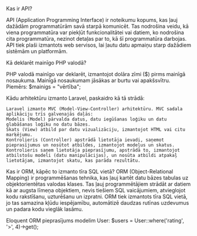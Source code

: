 Kas ir API?

API (Application Programming Interface) ir noteikumu kopums, kas ļauj dažādām programmatūrām savā starpā komunicēt. Tas nodrošina veidu, kā viena programmatūra var piekļūt funkcionalitātei vai datiem, ko nodrošina cita programmatūra, nezinot detaļas par to, kā šī programmatūra darbojas. API tiek plaši izmantots web servisos, lai ļautu datu apmaiņu starp dažādiem sistēmām un platformām.


Kā deklarēt mainīgo PHP valodā?

PHP valodā mainīgo var deklarēt, izmantojot dolāra zīmi ($) pirms mainīgā nosaukuma. Mainīgā nosaukumam jāsākas ar burtu vai apakšsvītru. Piemērs: $mainigs = "vērtība";


Kādu arhitektūru izmanto Laravel, paskaidro kā tā strādā:
  
    Laravel izmanto MVC (Model-View-Controller) arhitektūru. MVC sadala aplikāciju trīs galvenajās daļās:
    Modelis (Model) pārvalda datus, datu iegūšanas loģiku un datu glabāšanas loģiku no datu bāzes.
    Skats (View) atbild par datu vizualizāciju, izmantojot HTML vai citu marķējumu.
    Kontrolieris (Controller) apstrādā lietotāja ievadi, saņemot pieprasījumus un nosūtot atbildes, izmantojot modeļus un skatus.
    Kontrolieris saņem lietotāja pieprasījumu, apstrādā to, izmantojot atbilstošu modeli (datu manipulācijas), un nosūta atbildi atpakaļ lietotājam, izmantojot skatu, kas parāda rezultātu.

Kas ir ORM, kāpēc to izmanto tīra SQL vietā?
    ORM (Object-Relational Mapping) ir programmēšanas tehnika, kas ļauj kartēt datu bāzes tabulas uz objektorientētas valodas klases. Tas ļauj programmētājiem strādāt ar datiem kā ar augsta līmeņa objektiem, nevis tiešiem SQL vaicājumiem, atvieglojot kodu rakstīšanu, uzturēšanu un izpratni. ORM tiek izmantots tīra SQL vietā, jo tas samazina kļūdu iespējamību, automātizē daudzas rutīnas uzdevumus un padara kodu vieglāk lasāmu.

Eloquent ORM pieprasījums modelim User:
$users = User::where('rating', '>', 4)->get();
